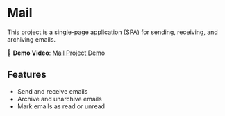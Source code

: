 # Mail

This project is a single-page application (SPA) for sending, receiving, and archiving emails.

🎥 **Demo Video**: [Mail Project Demo](https://youtu.be/dKeiDKMG7Ko)

## Features

- Send and receive emails
- Archive and unarchive emails
- Mark emails as read or unread
